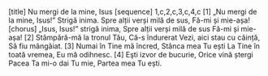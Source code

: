 [title] Nu mergi de la mine, Isus
[sequence] 1,c,2,c,3,c,4,c
[1]
„Nu mergi de la mine, Isus!”
Strigă inima.
Spre alții verși milă de sus,
Fă-mi și mie-așa!
[chorus]
„Isus, Isus!” strigă inima,
Spre alții verși milă de sus
Fă-mi și mie-așa!
[2]
Stâmpără-mă la tronul Tău,
Că-s îndurerat
Vezi, aici stau cu căință,
Să fiu mângâiat.
[3]
Numai în Tine mă încred,
Stânca mea Tu ești
La Tine în toată vremea,
Eu mă odihnesc.
[4]
Eşti izvor de bucurie,
Orice vină ștergi
Pacea Ta mi-o dai Tu mie,
Partea mea Tu ești.

